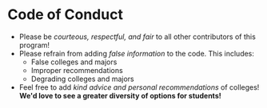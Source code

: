 # Code of Conduct

- Please be *courteous, respectful, and fair* to all other contributors of this program! 
- Please refrain from adding *false information* to the code. This includes:
    - False colleges and majors
    - Improper recommendations
    - Degrading colleges and majors
- Feel free to add *kind advice and personal recommendations* of colleges! **We'd love to see a greater diversity of options for students!**